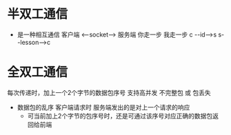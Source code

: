 # 半双工通信 
- 是一种相互通信
  客户端 <--socket--> 服务端
  你走一步 我走一步
  c --id-->s  s--lesson-->c

# 全双工通信
每次传递时，加上一个2个字节的数据包序号
支持高并发
不完整包 或 包丢失

- 数据包的乱序
  客户端请求时  服务端发出的是对上一个请求的响应
  - 可当前加上2个字节的包序号时，还是可通过该序号对应正确的数据包返回给前端